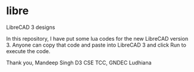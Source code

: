 libre
=====

LibreCAD 3 designs

In this repository, I have put some lua codes for the new LibreCAD version 3. 
Anyone can copy that code and paste into LibreCAD 3 and click Run to execute the code.

Thank you,
Mandeep Singh
D3 CSE
TCC, GNDEC
Ludhiana
